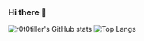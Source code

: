 ### Hi there 👋

<!--
**r0t0tiller/r0t0tiller** is a ✨ _special_ ✨ repository because its `README.md` (this file) appears on your GitHub profile.

Here are some ideas to get you started:

- 🔭 I’m currently working on ...
- 🌱 I’m currently learning ...
- 👯 I’m looking to collaborate on ...
- 🤔 I’m looking for help with ...
- 💬 Ask me about ...
- 📫 How to reach me: ...
- 😄 Pronouns: ...
- ⚡ Fun fact: ...
-->
![r0t0tiller's GitHub stats](https://github-readme-stats.vercel.app/api?username=r0t0tiller&show_icons=true&theme=dark)
![Top Langs](https://github-readme-stats.vercel.app/api/top-langs/?username=r0t0tiller&layout=compact&bg_color=1a1a1a&text_color=c9cacc&title_color=ffffff")
